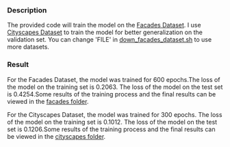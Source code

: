 ### Description
The provided code will train the model on the [Facades Dataset](https://cmp.felk.cvut.cz/~tylecr1/facade/). I use [Cityscapes Dataset](https://cmp.felk.cvut.cz/~tylecr1/cityscapes/) to train the model for better generalization on the validation set. You can change 'FILE' in [down_facades_dataset.sh](download_facades_dataset.sh) to use more datasets.

### Result
For the Facades Dataset, the model was trained for 600 epochs.The loss of the model on the training set is 0.2063. The loss of the model on the test set is 0.4254.Some results of the training process and the final results can be viewed in the  [facades folder](facades/).

For the Cityscapes Dataset, the model was trained for 300 epochs. The loss of the model on the training set is 0.1012. The loss of the model on the test set is 0.1206.Some results of the training process and the final results can be viewed in the  [cityscapes folder](cityscapes/).

